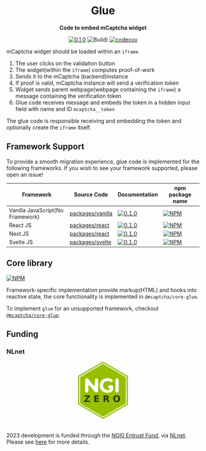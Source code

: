<div align="center">
  <h1>Glue</h1>
<strong>Code to embed mCaptcha widget</strong>

[![0.1.0](https://img.shields.io/badge/TypeScript_docs-master-2b7489)](https://mcaptcha.github.io/glue/)
![Build)](<https://github.com/mCaptcha/glue/workflows/CI%20(Linux)/badge.svg>)
[![codecov](https://codecov.io/gh/mCaptcha/glue/branch/master/graph/badge.svg)](https://codecov.io/gh/mCaptcha/glue)

</div>

mCaptcha widget should be loaded within an `iframe`

1. The user clicks on the validation button
2. The widget(within the `iframe`) computes proof-of-work
3. Sends it to the mCaptcha (backend)instance
4. If proof is valid, mCaptcha instance will send a verification token
5. Widget sends parent webpage(webpage containing the `iframe`) a
   message containing the verification token
6. Glue code receives message and embeds the token in a hidden input
   field with name and ID `mcaptcha__token`

The glue code is responsible receiving and embedding the token and
optionally create the `iframe` itself.

## Framework Support

To provide a smooth migration experience, glue code is implemented for
the following frameworks. If you wish to see your framework supported,
please open an issue!

| Framework                        | Source Code                            | Documentation                                                                                                   | npm package name                                                                                                        |
| -------------------------------- | -------------------------------------- | --------------------------------------------------------------------------------------------------------------- | ----------------------------------------------------------------------------------------------------------------------- |
| Vanilla JavaScript(No Framework) | [packages/vanilla](./packages/vanilla) | [![0.1.0](https://img.shields.io/badge/TypeScript_docs-master-2b7489)](https://mcaptcha.github.io/glue/vanilla) | [![NPM](https://img.shields.io/npm/v/@mcaptcha/vanilla-glue.svg)](https://www.npmjs.com/package/@mcaptcha/vanilla-glue) |
| React JS                         | [packages/react](./packages/react)     | [![0.1.0](https://img.shields.io/badge/TypeScript_docs-master-2b7489)](https://mcaptcha.github.io/glue/react/)  | [![NPM](https://img.shields.io/npm/v/@mcaptcha/react-glue.svg)](https://www.npmjs.com/package/@mcaptcha/react-glue)     |
| Next.JS                         | [packages/react](./packages/react)     | [![0.1.0](https://img.shields.io/badge/TypeScript_docs-master-2b7489)](https://mcaptcha.github.io/glue/react/)  | [![NPM](https://img.shields.io/npm/v/@mcaptcha/react-glue.svg)](https://www.npmjs.com/package/@mcaptcha/react-glue)     |
| Svelte JS                        | [packages/svelte](./packages/svelte)   | [![0.1.0](https://img.shields.io/badge/TypeScript_docs-master-2b7489)](https://mcaptcha.github.io/glue/svelte/) | [![NPM](https://img.shields.io/npm/v/@mcaptcha/svelte-glue.svg)](https://www.npmjs.com/package/@mcaptcha/svelte-glue)   |

## Core library

[![NPM](https://img.shields.io/npm/v/@mcaptcha/core-glue.svg)](https://www.npmjs.com/package/@mcaptcha/core-glue)

Framework-specific implementation provide markup(HTML) and hooks into
reactive state, the core functionality is implemented in
`@mcaptcha/core-glue`.

To implement `glue` for an unsupported framework, checkout
[`@mcaptcha/core-glue`](https://www.npmjs.com/package/@mcaptcha/core-glue).

## Funding

### NLnet

<div align="center">
	<img
		height="150px"
		alt="NLnet NGIZero logo"
		src="./static/third-party/NGIZero-green.hex.svg"
	/>
</div>

<br />

2023 development is funded through the [NGI0 Entrust
Fund](https://nlnet.nl/entrust), via [NLnet](https://nlnet.nl/). Please
see [here](https://nlnet.nl/project/mCaptcha/) for more details.
